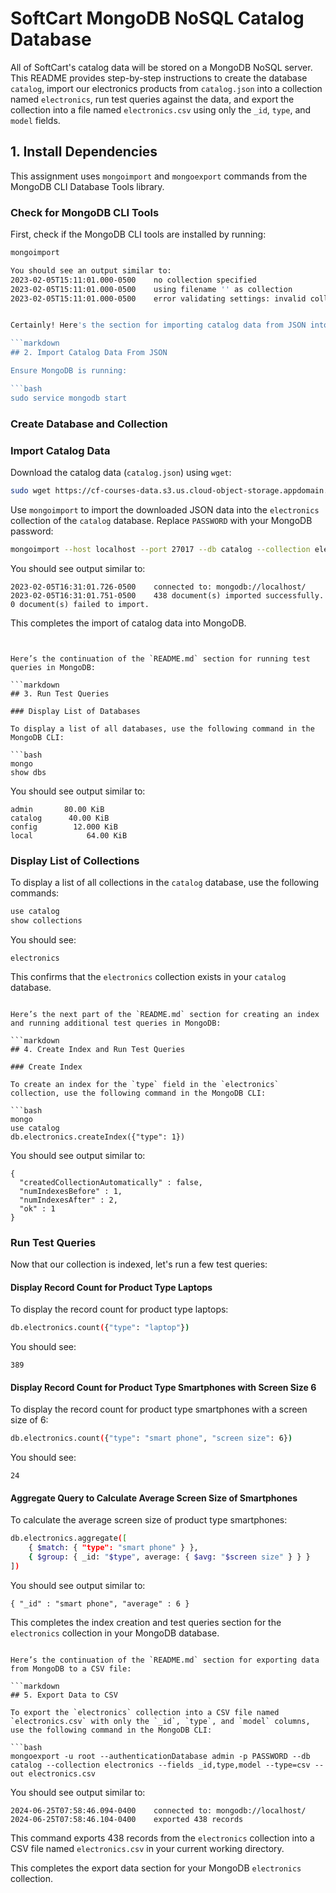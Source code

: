 # SoftCart MongoDB NoSQL Catalog Database

All of SoftCart's catalog data will be stored on a MongoDB NoSQL server. This README provides step-by-step instructions to create the database `catalog`, import our electronics products from `catalog.json` into a collection named `electronics`, run test queries against the data, and export the collection into a file named `electronics.csv` using only the `_id`, `type`, and `model` fields.

## 1. Install Dependencies

This assignment uses `mongoimport` and `mongoexport` commands from the MongoDB CLI Database Tools library. 

### Check for MongoDB CLI Tools

First, check if the MongoDB CLI tools are installed by running:

```bash
mongoimport

You should see an output similar to:
2023-02-05T15:11:01.000-0500    no collection specified
2023-02-05T15:11:01.000-0500    using filename '' as collection
2023-02-05T15:11:01.000-0500    error validating settings: invalid collection name: collection name cannot be an empty string


Certainly! Here's the section for importing catalog data from JSON into MongoDB for your `README.md` file:

```markdown
## 2. Import Catalog Data From JSON

Ensure MongoDB is running:

```bash
sudo service mongodb start
```

### Create Database and Collection

### Import Catalog Data

Download the catalog data (`catalog.json`) using `wget`:

```bash
sudo wget https://cf-courses-data.s3.us.cloud-object-storage.appdomain.cloud/IBM-DB0321EN-SkillsNetwork/nosql/catalog.json
```

Use `mongoimport` to import the downloaded JSON data into the `electronics` collection of the `catalog` database. Replace `PASSWORD` with your MongoDB password:

```bash
mongoimport --host localhost --port 27017 --db catalog --collection electronics --authenticationDatabase admin --username root --password PASSWORD --file catalog.json
```

You should see output similar to:

```text
2023-02-05T16:31:01.726-0500    connected to: mongodb://localhost/
2023-02-05T16:31:01.751-0500    438 document(s) imported successfully. 0 document(s) failed to import.
```

This completes the import of catalog data into MongoDB.
```


Here’s the continuation of the `README.md` section for running test queries in MongoDB:

```markdown
## 3. Run Test Queries

### Display List of Databases

To display a list of all databases, use the following command in the MongoDB CLI:

```bash
mongo
show dbs
```

You should see output similar to:

```text
admin       80.00 KiB
catalog      40.00 KiB
config        12.000 KiB
local            64.00 KiB
```

### Display List of Collections

To display a list of all collections in the `catalog` database, use the following commands:

```bash
use catalog
show collections
```

You should see:

```text
electronics
```

This confirms that the `electronics` collection exists in your `catalog` database.
```

Here’s the next part of the `README.md` section for creating an index and running additional test queries in MongoDB:

```markdown
## 4. Create Index and Run Test Queries

### Create Index

To create an index for the `type` field in the `electronics` collection, use the following command in the MongoDB CLI:

```bash
mongo
use catalog
db.electronics.createIndex({"type": 1})
```

You should see output similar to:

```text
{
  "createdCollectionAutomatically" : false,
  "numIndexesBefore" : 1,
  "numIndexesAfter" : 2,
  "ok" : 1
}
```

### Run Test Queries

Now that our collection is indexed, let's run a few test queries:

#### Display Record Count for Product Type Laptops

To display the record count for product type laptops:

```bash
db.electronics.count({"type": "laptop"})
```

You should see:

```text
389
```

#### Display Record Count for Product Type Smartphones with Screen Size 6

To display the record count for product type smartphones with a screen size of 6:

```bash
db.electronics.count({"type": "smart phone", "screen size": 6})
```

You should see:

```text
24
```

#### Aggregate Query to Calculate Average Screen Size of Smartphones

To calculate the average screen size of product type smartphones:

```bash
db.electronics.aggregate([
    { $match: { "type": "smart phone" } },
    { $group: { _id: "$type", average: { $avg: "$screen size" } } }
])
```

You should see output similar to:

```text
{ "_id" : "smart phone", "average" : 6 }
```

This completes the index creation and test queries section for the `electronics` collection in your MongoDB database.
```

Here’s the continuation of the `README.md` section for exporting data from MongoDB to a CSV file:

```markdown
## 5. Export Data to CSV

To export the `electronics` collection into a CSV file named `electronics.csv` with only the `_id`, `type`, and `model` columns, use the following command in the MongoDB CLI:

```bash
mongoexport -u root --authenticationDatabase admin -p PASSWORD --db catalog --collection electronics --fields _id,type,model --type=csv --out electronics.csv
```

You should see output similar to:

```text
2024-06-25T07:58:46.094-0400    connected to: mongodb://localhost/
2024-06-25T07:58:46.104-0400    exported 438 records
```

This command exports 438 records from the `electronics` collection into a CSV file named `electronics.csv` in your current working directory.

This completes the export data section for your MongoDB `electronics` collection.
```

